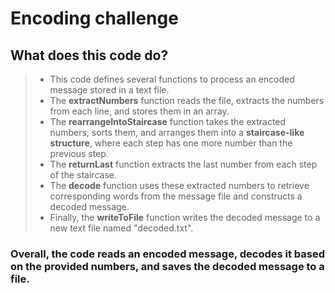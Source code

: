# Encoding challenge

## What does this code do?

> - This code defines several functions to process an encoded message stored in a text file.
> - The **extractNumbers** function reads the file, extracts the numbers from each line, and stores them in an array.
> - The **rearrangeIntoStaircase** function takes the extracted numbers, sorts them, and arranges them into a **staircase-like structure**, where each step has one more number than the previous step.
> - The **returnLast** function extracts the last number from each step of the staircase.
> - The **decode** function uses these extracted numbers to retrieve corresponding words from the message file and constructs a decoded message.
> - Finally, the **writeToFile** function writes the decoded message to a new text file named "decoded.txt".

### Overall, the code reads an encoded message, decodes it based on the provided numbers, and saves the decoded message to a file.

